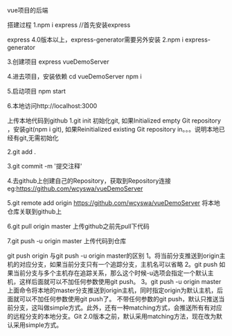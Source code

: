vue项目的后端

搭建过程
1.npm i express //首先安装express

express 4.0版本以上，express-generator需要另外安装
2.npm i express-generator

3.创建项目
express vueDemoServer

4.进去项目，安装依赖
cd vueDemoServer
npm i

5.启动项目
npm start

6.本地访问http://localhost:3000

上传本地代码到github
1.git init 
初始化git, 如果Initialized empty Git repository ，安装git(npm i git),
如果Reinitialized existing Git repository in。。。说明本地已经有git,无需初始化

2.git add .

3.git commit -m '提交注释'

4.去github上创建自己的Repository，获取到Repository连接
eg:https://github.com/wcyswa/vueDemoServer

5.git remote add origin https://github.com/wcyswa/vueDemoServer
将本地仓库关联到github上

6.git pull origin master
上传github之前先pull下代码

7.git push -u origin master
上传代码到仓库

git push origin 与git push -u origin master的区别
1。将当前分支推送到origin主机的对应分支，如果当前分支只有一个追踪分支，主机名可以省略
2。git push 如果当前分支与多个主机存在追踪关系，那么这个时候-u选项会指定一个默认主机，这样后面就可以不加任何参数使用git push。
3。git push -u origin master 上面命令将本地的master分支推送到origin主机，同时指定origin为默认主机，后面就可以不加任何参数使用git push了。
不带任何参数的git push，默认只推送当前分支，这叫做simple方式。此外，还有一种matching方式，会推送所有有对应的远程分支的本地分支。Git 2.0版本之前，默认采用matching方法，现在改为默认采用simple方式。

